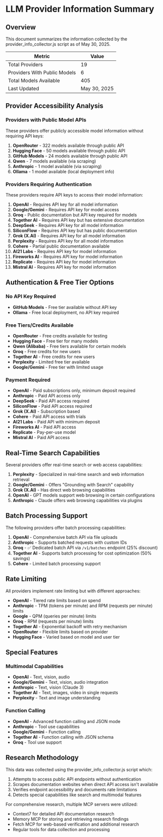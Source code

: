 # LLM Provider Information Summary

## Overview

This document summarizes the information collected by the provider_info_collector.js script as of May 30, 2025.

| Metric | Value |
|--------|-------|
| Total Providers | 19 |
| Providers With Public Models | 6 |
| Total Models Available | 405 |
| Last Updated | May 30, 2025 |

## Provider Accessibility Analysis

### Providers with Public Model APIs

These providers offer publicly accessible model information without requiring API keys:

1. **OpenRouter** - 322 models available through public API
2. **Hugging Face** - 50 models available through public API
3. **GitHub Models** - 24 models available through public API
4. **Qwen** - 7 models available (via scraping)
5. **Anthropic** - 1 model available (via scraping)
6. **Ollama** - 1 model available (local deployment info)

### Providers Requiring Authentication

These providers require API keys to access their model information:

1. **OpenAI** - Requires API key for all model information
2. **Google/Gemini** - Requires API key for model access
3. **Groq** - Public documentation but API key required for models
4. **Together AI** - Requires API key but has extensive documentation
5. **DeepSeek** - Requires API key for all model information
6. **SiliconFlow** - Requires API key but has public documentation
7. **Grok (X.AI)** - Requires API key for all model information
8. **Perplexity** - Requires API key for all model information
9. **Cohere** - Partial public documentation available
10. **AI21 Labs** - Requires API key for model information
11. **Fireworks AI** - Requires API key for model information
12. **Replicate** - Requires API key for model information
13. **Mistral AI** - Requires API key for model information

## Authentication & Free Tier Options

### No API Key Required
- **GitHub Models** - Free tier available without API key
- **Ollama** - Free local deployment, no API key required

### Free Tiers/Credits Available
- **OpenRouter** - Free credits available for testing
- **Hugging Face** - Free tier for many models
- **Qwen (Alibaba)** - Free tiers available for certain models
- **Groq** - Free credits for new users
- **Together AI** - Free credits for new users
- **Perplexity** - Limited free tier available
- **Google/Gemini** - Free tier with limited usage

### Payment Required
- **OpenAI** - Paid subscriptions only, minimum deposit required
- **Anthropic** - Paid API access only
- **DeepSeek** - Paid API access required
- **SiliconFlow** - Paid API access required
- **Grok (X.AI)** - Subscription based
- **Cohere** - Paid API access with trials
- **AI21 Labs** - Paid API with minimum deposit
- **Fireworks AI** - Paid API access
- **Replicate** - Pay-per-use model
- **Mistral AI** - Paid API access

## Real-Time Search Capabilities

Several providers offer real-time search or web access capabilities:

1. **Perplexity** - Specialized in real-time search and web information retrieval
2. **Google/Gemini** - Offers "Grounding with Search" capability
3. **Grok (X.AI)** - Has direct web browsing capabilities
4. **OpenAI** - GPT models support web browsing in certain configurations
5. **Anthropic** - Claude offers web browsing capabilities via plugins

## Batch Processing Support

The following providers offer batch processing capabilities:

1. **OpenAI** - Comprehensive batch API via file uploads
2. **Anthropic** - Supports batched requests with custom IDs
3. **Groq** - ✅ Dedicated batch API via `/v1/batches` endpoint (25% discount)
4. **Together AI** - Supports batch processing for cost optimization (50% savings)
5. **Cohere** - Limited batch processing support

## Rate Limiting

All providers implement rate limiting but with different approaches:

- **OpenAI** - Tiered rate limits based on spend
- **Anthropic** - TPM (tokens per minute) and RPM (requests per minute) limits
- **Google** - QPM (queries per minute) limits
- **Groq** - RPM (requests per minute) limits
- **Together AI** - Exponential backoff with retry mechanism
- **OpenRouter** - Flexible limits based on provider
- **Hugging Face** - Varied based on model and user tier

## Special Features

### Multimodal Capabilities
- **OpenAI** - Text, vision, audio
- **Google/Gemini** - Text, vision, audio integration
- **Anthropic** - Text, vision (Claude 3)
- **Together AI** - Text, images, video in single requests
- **Perplexity** - Text and image understanding

### Function Calling
- **OpenAI** - Advanced function calling and JSON mode
- **Anthropic** - Tool use capabilities
- **Google/Gemini** - Function calling
- **Together AI** - Function calling with JSON schema
- **Groq** - Tool use support

## Research Methodology

This data was collected using the provider_info_collector.js script which:
1. Attempts to access public API endpoints without authentication
2. Scrapes documentation websites when direct API access isn't available
3. Verifies endpoint accessibility and documents rate limitations
4. Detects special capabilities like search and multimodal features

For comprehensive research, multiple MCP servers were utilized:
- Context7 for detailed API documentation research
- Memory MCP for storing and retrieving research findings
- Fetch MCP for web-based verification and additional research
- Regular tools for data collection and processing
